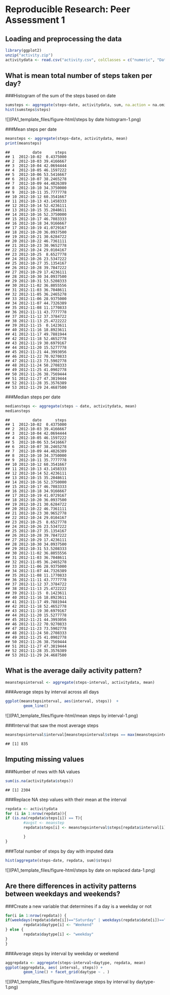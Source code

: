 # Reproducible Research: Peer Assessment 1


## Loading and preprocessing the data


```r
library(ggplot2)
unzip("activity.zip")
activitydata <- read.csv("activity.csv", colClasses = c("numeric", "Date", "numeric"))
```

## What is mean total number of steps taken per day?

###Histogram of the sum of the steps based on date

```r
sumsteps <- aggregate(steps~date, activitydata, sum, na.action = na.omit)
hist(sumsteps$steps)
```

![](PA1_template_files/figure-html/steps by date histogram-1.png)<!-- -->

###Mean steps per date

```r
meansteps <- aggregate(steps~date, activitydata, mean)
print(meansteps)
```

```
##          date      steps
## 1  2012-10-02  0.4375000
## 2  2012-10-03 39.4166667
## 3  2012-10-04 42.0694444
## 4  2012-10-05 46.1597222
## 5  2012-10-06 53.5416667
## 6  2012-10-07 38.2465278
## 7  2012-10-09 44.4826389
## 8  2012-10-10 34.3750000
## 9  2012-10-11 35.7777778
## 10 2012-10-12 60.3541667
## 11 2012-10-13 43.1458333
## 12 2012-10-14 52.4236111
## 13 2012-10-15 35.2048611
## 14 2012-10-16 52.3750000
## 15 2012-10-17 46.7083333
## 16 2012-10-18 34.9166667
## 17 2012-10-19 41.0729167
## 18 2012-10-20 36.0937500
## 19 2012-10-21 30.6284722
## 20 2012-10-22 46.7361111
## 21 2012-10-23 30.9652778
## 22 2012-10-24 29.0104167
## 23 2012-10-25  8.6527778
## 24 2012-10-26 23.5347222
## 25 2012-10-27 35.1354167
## 26 2012-10-28 39.7847222
## 27 2012-10-29 17.4236111
## 28 2012-10-30 34.0937500
## 29 2012-10-31 53.5208333
## 30 2012-11-02 36.8055556
## 31 2012-11-03 36.7048611
## 32 2012-11-05 36.2465278
## 33 2012-11-06 28.9375000
## 34 2012-11-07 44.7326389
## 35 2012-11-08 11.1770833
## 36 2012-11-11 43.7777778
## 37 2012-11-12 37.3784722
## 38 2012-11-13 25.4722222
## 39 2012-11-15  0.1423611
## 40 2012-11-16 18.8923611
## 41 2012-11-17 49.7881944
## 42 2012-11-18 52.4652778
## 43 2012-11-19 30.6979167
## 44 2012-11-20 15.5277778
## 45 2012-11-21 44.3993056
## 46 2012-11-22 70.9270833
## 47 2012-11-23 73.5902778
## 48 2012-11-24 50.2708333
## 49 2012-11-25 41.0902778
## 50 2012-11-26 38.7569444
## 51 2012-11-27 47.3819444
## 52 2012-11-28 35.3576389
## 53 2012-11-29 24.4687500
```
###Median steps per date

```r
mediansteps <- aggregate(steps ~ date, activitydata, mean)
mediansteps
```

```
##          date      steps
## 1  2012-10-02  0.4375000
## 2  2012-10-03 39.4166667
## 3  2012-10-04 42.0694444
## 4  2012-10-05 46.1597222
## 5  2012-10-06 53.5416667
## 6  2012-10-07 38.2465278
## 7  2012-10-09 44.4826389
## 8  2012-10-10 34.3750000
## 9  2012-10-11 35.7777778
## 10 2012-10-12 60.3541667
## 11 2012-10-13 43.1458333
## 12 2012-10-14 52.4236111
## 13 2012-10-15 35.2048611
## 14 2012-10-16 52.3750000
## 15 2012-10-17 46.7083333
## 16 2012-10-18 34.9166667
## 17 2012-10-19 41.0729167
## 18 2012-10-20 36.0937500
## 19 2012-10-21 30.6284722
## 20 2012-10-22 46.7361111
## 21 2012-10-23 30.9652778
## 22 2012-10-24 29.0104167
## 23 2012-10-25  8.6527778
## 24 2012-10-26 23.5347222
## 25 2012-10-27 35.1354167
## 26 2012-10-28 39.7847222
## 27 2012-10-29 17.4236111
## 28 2012-10-30 34.0937500
## 29 2012-10-31 53.5208333
## 30 2012-11-02 36.8055556
## 31 2012-11-03 36.7048611
## 32 2012-11-05 36.2465278
## 33 2012-11-06 28.9375000
## 34 2012-11-07 44.7326389
## 35 2012-11-08 11.1770833
## 36 2012-11-11 43.7777778
## 37 2012-11-12 37.3784722
## 38 2012-11-13 25.4722222
## 39 2012-11-15  0.1423611
## 40 2012-11-16 18.8923611
## 41 2012-11-17 49.7881944
## 42 2012-11-18 52.4652778
## 43 2012-11-19 30.6979167
## 44 2012-11-20 15.5277778
## 45 2012-11-21 44.3993056
## 46 2012-11-22 70.9270833
## 47 2012-11-23 73.5902778
## 48 2012-11-24 50.2708333
## 49 2012-11-25 41.0902778
## 50 2012-11-26 38.7569444
## 51 2012-11-27 47.3819444
## 52 2012-11-28 35.3576389
## 53 2012-11-29 24.4687500
```

## What is the average daily activity pattern?

```r
meanstepsinterval <- aggregate(steps~interval, activitydata, mean)
```

###Average steps by interval across all days

```r
ggplot(meanstepsinterval, aes(interval, steps))  + 
        geom_line()
```

![](PA1_template_files/figure-html/mean steps by interval-1.png)<!-- -->

###Interval that saw the most average steps

```r
meanstepsinterval$interval[meanstepsinterval$steps == max(meanstepsinterval$steps)]
```

```
## [1] 835
```

## Imputing missing values

###Number of rows with NA values

```r
sum(is.na(activitydata$steps))
```

```
## [1] 2304
```

###Replace NA step values with their mean at the interval

```r
repdata <- activitydata
for (i in 1:nrow(repdata)){
if (is.na(repdata$steps[i]) == T){
        #avgst <- meanstep
        repdata$steps[i] <- meanstepsinterval$steps[repdata$interval[i] == meanstepsinterval$interval]

        }
}
```

###Total number of steps by day with imputed data

```r
hist(aggregate(steps~date, repdata, sum)$steps)
```

![](PA1_template_files/figure-html/steps by date on replaced data-1.png)<!-- -->
## Are there differences in activity patterns between weekdays and weekends?
###Create a new variable that determines if a day is a weekday or not

```r
for(i in 1:nrow(repdata)) {
if(weekdays(repdata$date[i])=="Saturday" | weekdays(repdata$date[i])=="Sunday"){
        repdata$daytype[i] <- "Weekend"
} else {
        repdata$daytype[i] <- "weekday"
}
}
```
###Average steps by interval by weekday or weekend

```r
aggrepdata <- aggregate(steps~interval+daytype, repdata, mean)
ggplot(aggrepdata, aes( interval, steps)) +
        geom_line() + facet_grid(daytype ~ . )
```

![](PA1_template_files/figure-html/average steps by interval by daytype-1.png)<!-- -->

